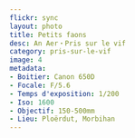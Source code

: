 ```yaml
---
flickr: sync
layout: photo
title: Petits faons
desc: An Aer・Pris sur le vif
category: pris-sur-le-vif
image: 4
metadata:
- Boitier: Canon 650D
- Focale: F/5.6
- Temps d'exposition: 1/200
- Iso: 1600
- Objectif: 150-500mm
- Lieu: Ploërdut, Morbihan
---
```

